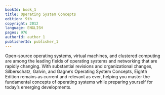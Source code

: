 ```yaml
---
bookId: book_1
title: Operating System Concepts
edition: 9th
copyright: 2012
language: ENGLISH
pages: 976
authorId: author_1
publisherId: publisher_1
---
```


Open-source operating systems, virtual machines, and clustered
computing are among the leading fields of operating systems and 
networking that are rapidly changing. With substantial revisions and
organizational changes, Silberschatz, Galvin, and Gagne’s Operating 
System Concepts, Eighth Edition remains as current and relevant as 
ever, helping you master the fundamental concepts of operating systems 
while preparing yourself for today’s emerging developments.